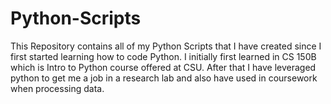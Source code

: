 # Python-Scripts

This Repository contains all of my Python Scripts that I have created since I first started learning how to code Python. I initially first learned in CS 150B which is Intro to Python course offered at CSU.
After that I have leveraged python to get me a job in a research lab and also have used in coursework when processing data. 
